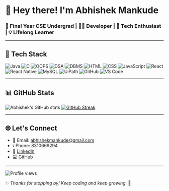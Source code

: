 <!-- GitHub Profile README -->

# 👋 Hey there! I'm Abhishek Mankude

### 🚀 Final Year CSE Undergrad | 👨‍💻 Developer | 🧠 Tech Enthusiast | 💡 Lifelong Learner

---

## 🧰 Tech Stack

![Java](https://img.shields.io/badge/Java-%23ED8B00.svg?style=flat&logo=java&logoColor=white)
![C](https://img.shields.io/badge/C-00599C?style=flat&logo=c&logoColor=white)
![OOPS](https://img.shields.io/badge/OOPS-9A9A9A?style=flat)
![DSA](https://img.shields.io/badge/DSA-FFA500?style=flat)
![DBMS](https://img.shields.io/badge/DBMS-006400?style=flat)
![HTML](https://img.shields.io/badge/HTML5-E34F26?style=flat&logo=html5&logoColor=white)
![CSS](https://img.shields.io/badge/CSS3-1572B6?style=flat&logo=css3&logoColor=white)
![JavaScript](https://img.shields.io/badge/JavaScript-F7DF1E?style=flat&logo=javascript&logoColor=black)
![React](https://img.shields.io/badge/React-%2320232a.svg?style=flat&logo=react&logoColor=61DAFB)
![React Native](https://img.shields.io/badge/React%20Native-20232A?style=flat&logo=react&logoColor=61DAFB)
![MySQL](https://img.shields.io/badge/MySQL-%2300f.svg?style=flat&logo=mysql&logoColor=white)
![UiPath](https://img.shields.io/badge/UiPath-FF6C37?style=flat&logo=uipath&logoColor=white)
![GitHub](https://img.shields.io/badge/GitHub-181717?style=flat&logo=github&logoColor=white)
![VS Code](https://img.shields.io/badge/VS%20Code-007ACC?style=flat&logo=visual-studio-code&logoColor=white)

---

## 📊 GitHub Stats

![Abhishek's GitHub stats](https://github-readme-stats.vercel.app/api?username=abhishekmankude&show_icons=true&theme=radical)
[![GitHub Streak](https://streak-stats.demolab.com/?user=abhishekmankude&theme=radical)](https://git.io/streak-stats)

---

## 🌐 Let's Connect

- 📧 Email: abhishekmankude@gmail.com  
- 📞 Phone: 8310669294  
- 💼 [LinkedIn](http://www.linkedin.com/in/abhishekmankude)  
- 💻 [GitHub](https://github.com/abhishekmankude)

---

![Profile views](https://komarev.com/ghpvc/?username=abhishekmankude&color=blue)

✨ *Thanks for stopping by! Keep coding and keep growing.* 🚀
